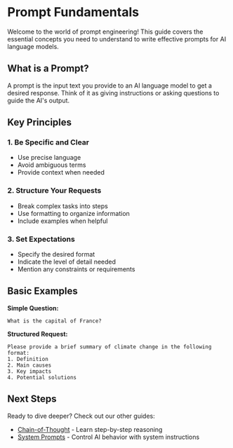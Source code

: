 # Prompt Fundamentals

Welcome to the world of prompt engineering! This guide covers the essential concepts you need to understand to write effective prompts for AI language models.

## What is a Prompt?

A prompt is the input text you provide to an AI language model to get a desired response. Think of it as giving instructions or asking questions to guide the AI's output.

## Key Principles

### 1. Be Specific and Clear
- Use precise language
- Avoid ambiguous terms
- Provide context when needed

### 2. Structure Your Requests
- Break complex tasks into steps
- Use formatting to organize information
- Include examples when helpful

### 3. Set Expectations
- Specify the desired format
- Indicate the level of detail needed
- Mention any constraints or requirements

## Basic Examples

**Simple Question:**
```
What is the capital of France?
```

**Structured Request:**
```
Please provide a brief summary of climate change in the following format:
1. Definition
2. Main causes
3. Key impacts
4. Potential solutions
```

## Next Steps

Ready to dive deeper? Check out our other guides:
- [Chain-of-Thought](/guides/chain-of-thought) - Learn step-by-step reasoning
- [System Prompts](/guides/system-prompts) - Control AI behavior with system instructions
